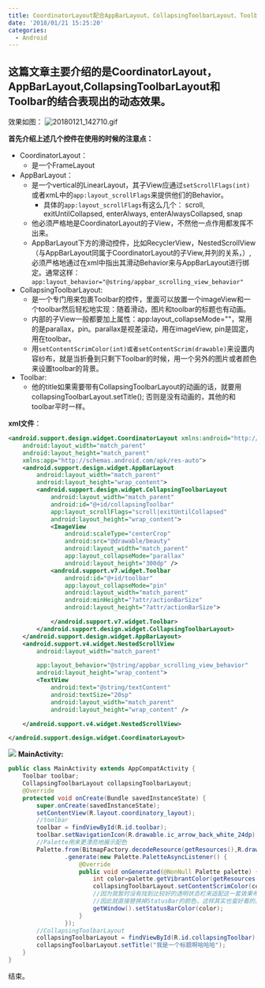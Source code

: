 ```yaml
---
title: CoordinatorLayout配合AppBarLayout、CollapsingToolbarLayout、Toolbar使用
date: '2018/01/21 15:25:20'
categories:
  - Android
---
```



## 这篇文章主要介绍的是CoordinatorLayout，AppBarLayout,CollapsingToolbarLayout和Toolbar的结合表现出的动态效果。
效果如图：
![20180121_142710.gif](http://upload-images.jianshu.io/upload_images/7177220-496a26d291106cde.gif?imageMogr2/auto-orient/strip%7CimageView2/2/w/1240)

**首先介绍上述几个控件在使用的时候的注意点：**
  * CoordinatorLayout：
	  * 是一个FrameLayout
  * AppBarLayout：
	  * 是一个vertical的LinearLayout，其子View应通过`setScrollFlags(int)`或者xmL中的`app:layout_scrollFlags`来提供他们的Behavior。
		  * 具体的`app:layout_scrollFlags`有这么几个： scroll, exitUntilCollapsed, enterAlways, enterAlwaysCollapsed, snap
	  * 他必须严格地是CoordinatorLayout的子View，不然他一点作用都发挥不出来。
	  * AppBarLayout下方的滑动控件，比如RecyclerView，NestedScrollView（与AppBarLayout同属于CoordinatorLayout的子View,并列的关系，）,必须严格地通过在xml中指出其滑动Behavior来与AppBarLayout进行绑定。通常这样：`app:layout_behavior="@string/appbar_scrolling_view_behavior"`
  * CollapsingToolbarLayout:
	  * 是一个专门用来包裹Toolbar的控件，里面可以放置一个imageView和一个toolbar然后轻松地实现：随着滑动，图片和toolbar的标题也有动画。
	  * 内部的子View一般都要加上属性：app:layout_collapseMode=""，常用的是parallax，pin。parallax是视差滚动，用在imageView, pin是固定，用在toolbar。
	  * 用`setContentScrimColor(int)或者setContentScrim(drawable)`来设置内容纱布，就是当折叠到只剩下Toolbar的时候，用一个另外的图片或者颜色来设置toolbar的背景。
  * Toolbar:
	  * 他的title如果需要带有CollapsingToolbarLayout的动画的话，就要用collapsingToolbarLayout.setTitle(); 否则是没有动画的，其他的和toolbar平时一样。


**xml文件**：
``` xml
<android.support.design.widget.CoordinatorLayout xmlns:android="http://schemas.android.com/apk/res/android"
    android:layout_width="match_parent"
    android:layout_height="match_parent"
    xmlns:app="http://schemas.android.com/apk/res-auto">
    <android.support.design.widget.AppBarLayout
        android:layout_width="match_parent"
        android:layout_height="wrap_content">
        <android.support.design.widget.CollapsingToolbarLayout
            android:layout_width="match_parent"
            android:id="@+id/collapsingToolbar"
            app:layout_scrollFlags="scroll|exitUntilCollapsed"
            android:layout_height="wrap_content">
            <ImageView
                android:scaleType="centerCrop"
                android:src="@drawable/beauty"
                android:layout_width="match_parent"
                app:layout_collapseMode="parallax"
                android:layout_height="300dp" />
            <android.support.v7.widget.Toolbar
                android:id="@+id/toolbar"
                app:layout_collapseMode="pin"
                android:layout_width="match_parent"
                android:minHeight="?attr/actionBarSize"
                android:layout_height="?attr/actionBarSize">

            </android.support.v7.widget.Toolbar>
        </android.support.design.widget.CollapsingToolbarLayout>
    </android.support.design.widget.AppBarLayout>
    <android.support.v4.widget.NestedScrollView
        android:layout_width="match_parent"

        app:layout_behavior="@string/appbar_scrolling_view_behavior"
        android:layout_height="wrap_content">
        <TextView
            android:text="@string/textContent"
            android:textSize="20sp"
            android:layout_width="match_parent"
            android:layout_height="wrap_content" />

    </android.support.v4.widget.NestedScrollView>

</android.support.design.widget.CoordinatorLayout>
```
![](http://upload-images.jianshu.io/upload_images/7177220-e977b2e8b433d90f.png?imageMogr2/auto-orient/strip%7CimageView2/2/w/1240)
**MainActivity:**
``` java
public class MainActivity extends AppCompatActivity {
    Toolbar toolbar;
    CollapsingToolbarLayout collapsingToolbarLayout;
    @Override
    protected void onCreate(Bundle savedInstanceState) {
        super.onCreate(savedInstanceState);
        setContentView(R.layout.coordinatory_layout);
        //toolbar
        toolbar = findViewById(R.id.toolbar);
        toolbar.setNavigationIcon(R.drawable.ic_arrow_back_white_24dp);
        //Palette用来更漂亮地展示配色
        Palette.from(BitmapFactory.decodeResource(getResources(),R.drawable.beauty))
                .generate(new Palette.PaletteAsyncListener() {
                    @Override
                    public void onGenerated(@NonNull Palette palette) {
                        int color=palette.getVibrantColor(getResources().getColor(R.color.colorAccent));
                        collapsingToolbarLayout.setContentScrimColor(color);
						//因为我暂时没有找到比较好的透明状态栏来适配这一套效果布局。
						//因此就直接替换掉StatusBar的颜色，这样其实也蛮好看的。
                        getWindow().setStatusBarColor(color);
                    }
                });
        //CollapsingToolbarLayout
        collapsingToolbarLayout = findViewById(R.id.collapsingToolbar);
        collapsingToolbarLayout.setTitle("我是一个标题啊哈哈哈");
    }
}
```
结束。
  
  
                                                                                                                                                                                                                                                                                                                                                                                                                                                                                                                                                                                                                                                                                                                                                                                                                                                                                                                                                                                                                                                                                                                                                                                                                                                                                                                                                                                                                                                                                                                                                                                                                                                                                                                                                                                                                                                                                                                                                                                                                                                                                                                                                                                                                                                                                                                                                                                                                                                                                                                                                                                                                                                                                                                                                                                                                                                                                                                                                                                                                                                                                                                                                                                                                                                                                                                                                                                                                                                                                                                                                                                                                                                                                                                                                                                                                                                                                                                                                                                                                                                                                                                                                                                                                                                                                                                                                                                                                                                                                                                                                                                                                                                                                                                                                                                                                                                                                                                                                                                                                